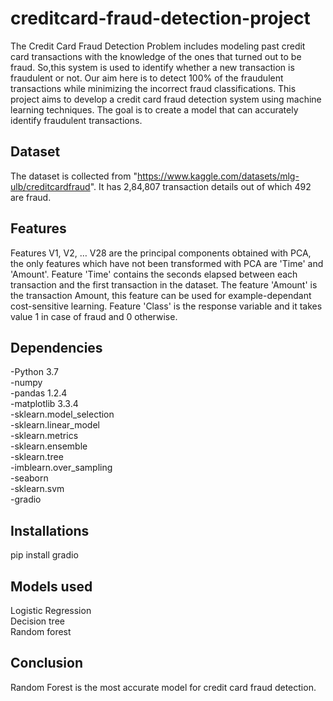# creditcard-fraud-detection-project
The Credit Card Fraud Detection Problem includes modeling past credit card transactions with the knowledge of the ones that turned out to be fraud.
So,this system is used to identify whether a new transaction is fraudulent or not. 
Our aim here is to detect 100% of the fraudulent transactions while minimizing the incorrect fraud classifications.
This project aims to develop a credit card fraud detection system using machine learning techniques.
The goal is to create a model that can accurately identify fraudulent transactions.

## Dataset
 The dataset is collected from "https://www.kaggle.com/datasets/mlg-ulb/creditcardfraud".
 It has 2,84,807 transaction details out of which 492 are fraud.
 
 ## Features
  Features V1, V2, … V28 are the principal components obtained with PCA, the only features which have not been transformed with PCA are 'Time' and 'Amount'.
  Feature 'Time' contains the seconds elapsed between each transaction and the first transaction in the dataset.
  The feature 'Amount' is the transaction Amount, this feature can be used for example-dependant cost-sensitive learning.
  Feature 'Class' is the response variable and it takes value 1 in case of fraud and 0 otherwise.

  ## Dependencies
  -Python 3.7 <br /> 
  -numpy  <br />
  -pandas 1.2.4  <br />
  -matplotlib 3.3.4  <br />
  -sklearn.model_selection <br />
  -sklearn.linear_model <br />
  -sklearn.metrics <br />
  -sklearn.ensemble <br />
  -sklearn.tree <br />
  -imblearn.over_sampling <br />
  -seaborn <br />
  -sklearn.svm <br />
  -gradio

  ## Installations
  pip install gradio

  ## Models used
  Logistic Regression <br />
  Decision tree <br />
  Random forest <br />
  
  ## Conclusion
  Random Forest is the most accurate model for credit card fraud detection.
